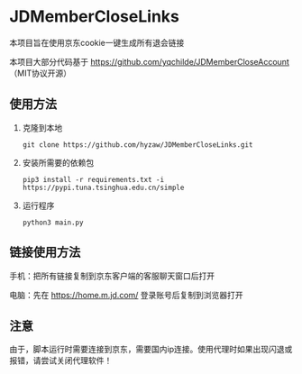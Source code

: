 # JDMemberCloseLinks

本项目旨在使用京东cookie一键生成所有退会链接

本项目大部分代码基于 https://github.com/yqchilde/JDMemberCloseAccount （MIT协议开源）

## 使用方法

1. 克隆到本地

    ```shell
    git clone https://github.com/hyzaw/JDMemberCloseLinks.git
    ```

2. 安装所需要的依赖包

    ```
    pip3 install -r requirements.txt -i https://pypi.tuna.tsinghua.edu.cn/simple
    ```

3. 运行程序

    ```
    python3 main.py
    ```

## 链接使用方法

手机：把所有链接复制到京东客户端的客服聊天窗口后打开

电脑：先在 https://home.m.jd.com/ 登录账号后复制到浏览器打开

## 注意

由于，脚本运行时需要连接到京东，需要国内ip连接。使用代理时如果出现闪退或报错，请尝试关闭代理软件！
